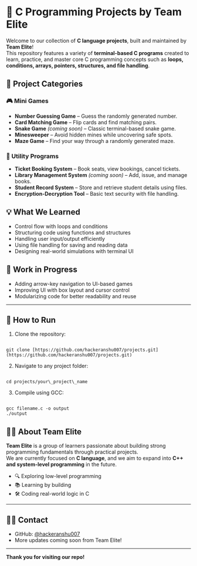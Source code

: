 # 🔧 C Programming Projects by Team Elite

Welcome to our collection of **C language projects**, built and maintained by **Team Elite**!  
This repository features a variety of **terminal-based C programs** created to learn, practice, and master core C programming concepts such as **loops, conditions, arrays, pointers, structures, and file handling**.

## 📂 Project Categories

### 🎮 Mini Games
- **Number Guessing Game** – Guess the randomly generated number.
- **Card Matching Game** – Flip cards and find matching pairs.
- **Snake Game** *(coming soon)* – Classic terminal-based snake game.
- **Minesweeper** – Avoid hidden mines while uncovering safe spots.
- **Maze Game** – Find your way through a randomly generated maze.

### 🎫 Utility Programs
- **Ticket Booking System** – Book seats, view bookings, cancel tickets.
- **Library Management System** *(coming soon)* – Add, issue, and manage books.
- **Student Record System** – Store and retrieve student details using files.
- **Encryption-Decryption Tool** – Basic text security with file handling.

## 💡 What We Learned

- Control flow with loops and conditions  
- Structuring code using functions and structures  
- Handling user input/output efficiently  
- Using file handling for saving and reading data  
- Designing real-world simulations with terminal UI

## 🚧 Work in Progress

- Adding arrow-key navigation to UI-based games  
- Improving UI with box layout and cursor control  
- Modularizing code for better readability and reuse

---

## 🧠 How to Run

1. Clone the repository:
```

git clone [https://github.com/hackeranshu007/projects.git](https://github.com/hackeranshu007/projects.git)

```
2. Navigate to any project folder:
```

cd projects/your\_project\_name

```
3. Compile using GCC:
```

gcc filename.c -o output
./output

```
## 👨‍💻 About Team Elite

**Team Elite** is a group of learners passionate about building strong programming fundamentals through practical projects.  
We are currently focused on **C language**, and we aim to expand into **C++ and system-level programming** in the future.

- 🔍 Exploring low-level programming  
- 📚 Learning by building  
- 🛠️ Coding real-world logic in C

---

## 🙋‍♂️ Contact

- GitHub: [@hackeranshu007](https://github.com/hackeranshu007)
- More updates coming soon from Team Elite!

---

**Thank you for visiting our repo!**

